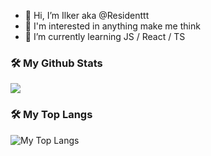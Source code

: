 
- 👋 Hi, I’m Ilker aka @Residenttt
- 👀 I'm interested in anything make me think
- 🌱 I’m currently learning JS / React / TS


<h3>🛠️ My Github Stats</h3>
  <img src="https://github-readme-stats.vercel.app/api?username=Residenttt&show_icons=true&theme=prussian">



<h3>🛠️ My Top Langs</h3>
  <img  src="https://github-readme-stats.vercel.app/api/top-langs/?username=Residenttt&layout=compact&hide=html,css&&show_icons=true&theme=prussian" alt="My Top Langs" />


